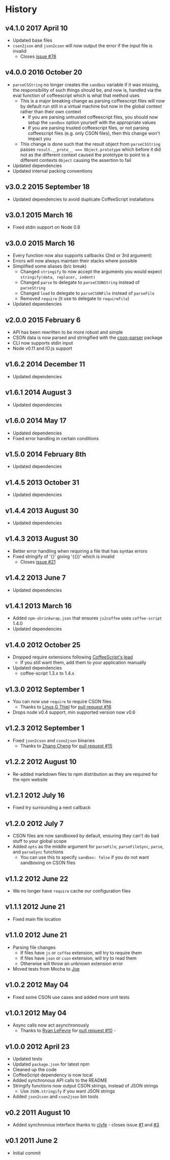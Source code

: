 # History

## v4.1.0 2017 April 10
- Updated base files
- `cson2json` and `json2cson` will now output the error if the input file is invalid
  - Closes [issue #78](https://github.com/bevry/cson/issues/78)

## v4.0.0 2016 October 20
- `parseCSString` no longer creates the `sandbox` variable if it was missing, the responsibility of such things should be, and now is, handled via the eval function of coffeescript which is what that method uses
	- This is a major breaking change as parsing coffeescript files will now by default run still in a virtual machine but now in the global context rather than their own context
	 	- If you are parsing untrusted coffeescript files, you should now setup the `sandbox` option yourself with the appropriate values
		- If you are parsing trusted coffeescript files, or not parsing coffeescript files (e.g. only CSON files), then this change won't impact you
	- This change is done such that the result object from `parseCSString` passes `result.__proto__ === Object.prototype` which before it did not as the different context caused the prototype to point to a different contexts `Object` causing the assertion to fail
- Updated dependencies
- Updated internal packing conventions

## v3.0.2 2015 September 18
- Updated dependencies to avoid duplicate CoffeeScript installations

## v3.0.1 2015 March 16
- Fixed stdin support on Node 0.8

## v3.0.0 2015 March 16
- Every function now also supports callbacks (2nd or 3rd argument)
- Errors will now always maintain their stacks where possible
- Simplified some aliases (b/c break)
	- Changed `stringify` to now accept the arguments you would expect `stringify(data, replacer, indent)`
	- Changed `parse` to delegate to `parseCSONString` instead of `parseString`
	- Changed `load` to delegate to `parseCSONFile` instead of `parseFile`
	- Removed `require` (it use to delegate to `requireFile`)
- Updated dependencies

## v2.0.0 2015 February 6
- API has been rewritten to be more robust and simple
- CSON data is now parsed and stringified with the [cson-parser](https://www.npmjs.com/package/cson-parser) package
- CLI now supports stdin input
- Node v0.11 and IO.js support

## v1.6.2 2014 December 11
- Updated dependencies

## v1.6.1 2014 August 3
- Updated dependencies

## v1.6.0 2014 May 17
- Updated dependencies
- Fixed error handling in certain conditions

## v1.5.0 2014 February 8th
- Updated dependencies

## v1.4.5 2013 October 31
- Updated dependencies

## v1.4.4 2013 August 30
- Updated dependencies

## v1.4.3 2013 August 30
- Better error handling when requiring a file that has syntax errors
- Fixed stringify of '{}' giving '{{}}' which is invalid
	- Closes [issue #21](https://github.com/bevry/cson/issues/21)

## v1.4.2 2013 June 7
- Updated dependencies

## v1.4.1 2013 March 16
- Added `npm-shrinkwrap.json` that ensures `js2coffee` uses `coffee-script` 1.4.0
- Updated dependencies

## v1.4.0 2012 October 25
- Dropped require extensions following [CoffeeScript's lead](https://github.com/jashkenas/coffee-script/issues/2441)
	- If you still want them, add them to your application manually
- Updated dependencies
	- coffee-script 1.3.x to 1.4.x

## v1.3.0 2012 September 1
- You can now use `require` to require CSON files
	- Thanks to [Linus G Thiel](https://github.com/linus) for [pull request #16](https://github.com/bevry/cson/pull/16)
- Drops node v0.4 support, min supported version now v0.6

## v1.2.3 2012 September 1
- Fixed `json2cson` and `cson2json` binaries
	- Thanks to [Zhang Cheng](https://github.com/zhangcheng) for [pull request #15](https://github.com/bevry/cson/pull/15)

## v1.2.2 2012 August 10
- Re-added markdown files to npm distribution as they are required for the npm website

## v1.2.1 2012 July 16
- Fixed try surrounding a next callback

## v1.2.0 2012 July 7
- CSON files are now sandboxed by default, ensuring they can't do bad stuff to your global scope
- Added `opts` as the middle argument for `parseFile`, `parseFileSync`, `parse`, and `parseSync` functions
	- You can use this to specify `sandbox: false` if you do not want sandboxing on CSON files

## v1.1.2 2012 June 22
- We no longer have `require` cache our configuration files

## v1.1.1 2012 June 21
- Fixed main file location

## v1.1.0 2012 June 21
- Parsing file changes
	- If files have `js` or `coffee` extension, will try to require them
	- If files have `json` or `cson` extension, will try to read them
	- Otherwise will throw an unknown extension error
- Moved tests from Mocha to [Joe](https://github.com/bevry/joe)

## v1.0.2 2012 May 04
- Fixed some CSON use cases and added more unit tests

## v1.0.1 2012 May 04
- Async calls now act asynchronously
	- Thanks to [Ryan LeFevre](https://github.com/meltingice) for [pull request #10](https://github.com/bevry/cson/pull/10) -

## v1.0.0 2012 April 23
- Updated tests
- Updated `package.json` for latest npm
- Cleaned up the code
- CoffeeScript dependency is now local
- Added synchronous API calls to the README
- Stringify functions now output CSON strings, instead of JSON strings
	- Use `JSON.stringify` if you want JSON strings
- Added `json2cson` and `cson2json` bin tools

## v0.2 2011 August 10
- Added synchronous interface thanks to [clyfe](https://github.com/clyfe) - closes issue [#1](https://github.com/balupton/cson.npm/issues/1) and [#3](https://github.com/balupton/cson.npm/pull/3)

## v0.1 2011 June 2
- Initial commit
